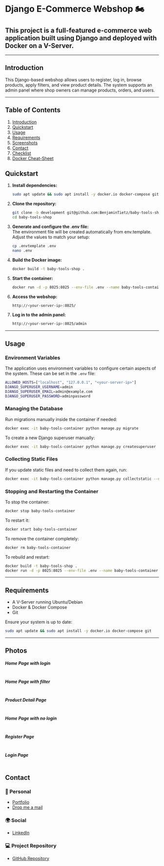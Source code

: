 # Django E-Commerce Webshop 🏍️

## This project is a full-featured e-commerce web application built using Django and deployed with Docker on a V-Server.

---

## Introduction

This Django-based webshop allows users to register, log in, browse products, apply filters, and view product details. The system supports an admin panel where shop owners can manage products, orders, and users.

---

## Table of Contents

1. [Introduction](#introduction)
2. [Quickstart](#quickstart)
3. [Usage](#usage)
4. [Requirements](#requirements)
5. [Screenshots](#photos)
6. [Contact](#contact)
7. [Checklist](checklist_update.pdf)
8. [Docker Cheat-Sheet](docker-cheatsheet.md)

## Quickstart

1. **Install dependencies:**
   ```sh
   sudo apt update && sudo apt install -y docker.io docker-compose git
   ```
2. **Clone the repository:**
   ```sh
   git clone -b development git@github.com:BenjaminTietz/baby-tools-shop.git
   cd baby-tools-shop
   ```
3. **Generate and configure the .env file:** <br>
   The environment file will be created automatically from env.template.
   Adjust the values to match your setup:
   ```sh
   cp .envtemplate .env
   nano .env
   ```
4. **Build the Docker image:**
   ```sh
   docker build -t baby-tools-shop .
   ```
5. **Start the container:**
   ```sh
   docker run -d -p 8025:8025 --env-file .env --name baby-tools-container baby-tools-shop
   ```
6. **Access the webshop:**
   ```sh
   http://<your-server-ip>:8025/
   ```
7. **Log in to the admin panel:**
   ```sh
   http://<your-server-ip>:8025/admin
   ```

---

## Usage

### **Environment Variables**

The application uses environment variables to configure certain aspects of the system. These can be set in the `.env` file:

```sh
ALLOWED_HOSTS=["localhost", "127.0.0.1", "<your-server-ip>"]
DJANGO_SUPERUSER_USERNAME=admin
DJANGO_SUPERUSER_EMAIL=admin@example.com
DJANGO_SUPERUSER_PASSWORD=adminpassword
```

### **Managing the Database**

Run migrations manually inside the container if needed:

```sh
docker exec -it baby-tools-container python manage.py migrate
```

To create a new Django superuser manually:

```sh
docker exec -it baby-tools-container python manage.py createsuperuser
```

### **Collecting Static Files**

If you update static files and need to collect them again, run:

```sh
docker exec -it baby-tools-container python manage.py collectstatic --noinput
```

### **Stopping and Restarting the Container**

To stop the container:

```sh
docker stop baby-tools-container
```

To restart it:

```sh
docker start baby-tools-container
```

To remove the container completely:

```sh
docker rm baby-tools-container
```

To rebuild and restart:

```sh
docker build -t baby-tools-shop .
docker run -d -p 8025:8025 --env-file .env --name baby-tools-container baby-tools-shop
```

---

## Requirements

- A V-Server running Ubuntu/Debian
- Docker & Docker Compose
- Git

Ensure your system is up to date:

```sh
sudo apt update && sudo apt install -y docker.io docker-compose git
```

---

## Photos

##### Home Page with login

<img alt="" src="https://github.com/MET-DEV/Django-E-Commerce/blob/master/project_images/capture_20220323080815407.jpg"></img>

##### Home Page with filter

<img alt="" src="https://github.com/MET-DEV/Django-E-Commerce/blob/master/project_images/capture_20220323080840305.jpg"></img>

##### Product Detail Page

<img alt="" src="https://github.com/MET-DEV/Django-E-Commerce/blob/master/project_images/capture_20220323080934541.jpg"></img>

##### Home Page with no login

<img alt="" src="https://github.com/MET-DEV/Django-E-Commerce/blob/master/project_images/capture_20220323080953570.jpg"></img>

##### Register Page

<img alt="" src="https://github.com/MET-DEV/Django-E-Commerce/blob/master/project_images/capture_20220323081016022.jpg"></img>

##### Login Page

<img alt="" src="https://github.com/MET-DEV/Django-E-Commerce/blob/master/project_images/capture_20220323081044867.jpg"></img>

## Contact

### 👤 Personal

- [Portfolio](https://benjamin-tietz.com/)
- [Drop me a mail](mailto:mail@benjamin-tietz.com)

### 🌍 Social

- [LinkedIn](https://www.linkedin.com/in/benjamin-tietz/)

### 💻 Project Repository

- [GitHub Repository](https://github.com/BenjaminTietz/baby-tools-shop)
